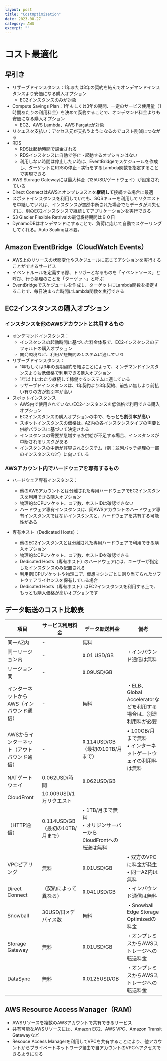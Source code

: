 ```yaml
---
layout: post
title: "CostOptimizetion"
date: 2023-08-27
category: AWS
excerpt: ""
---
```

# コスト最適化
## 早引き
- リザーブドインスタンス：1年または3年の契約を結んでオンデマンドインスタンスより安価になる購入オプション
  - EC2インスタンスのみが対象
- Compute Savings Plan：1年もしくは3年の期間、一定のサービス使用量（1時間あたりの利用料金）を決めて契約することで、オンデマンド料金よりも安価になる購入オプション
  - EC2、AWS Lambda、AWS Fargateが対象
- リクエスタ支払い：アクセス元が支払うようになるのでコスト削減につながる
- RDS
  - RDSは起動時間で課金される
  - RDSインスタンスに自動で停止・起動するオプションはない
  - 利用しない時間は停止したい時は、EventBridgeでスケジュールを作成し、ターゲットにRDSの停止・実行をするLambda関数を指定することで実現できる
- AWS Storage Gatewayには最大料金（125USD/ゲートウェイ）が設定されている
- Direct ConnectはAWSとオンプレミスとを**継続して**接続する場合に最適
- スポットインスタンスを利用していても、SQSキューを利用してリクエストを中継していれば、インスタンスが突然中断された場合でもデータが消失せずに、別のEC2インスタンスで継続してアプリケーションを実行できる
- S3 Glacier Flexible Retrivalの最低保持期間は９０日
- DynamoDBはオンデマンドにすることで、負荷に応じて自動でスケーリングしてくれる。Auto Scalingは不要。


## Amazon EventBridge（CloudWatch Events）
- AWS上のリソースの状態変化やスケジュールに応じてアクションを実行することができるサービス
- イベントルールを定義する際、トリガーとなるものを「イベントソース」と呼び、行う処理のことを「ターゲット」と呼ぶ
- EventBridgeでスケジュールを作成し、ターゲットにLambda関数を指定することで、毎日決まった時間にLambda関数を実行できる


## EC2インスタンスの購入オプション
### インスタンスを他のAWSアカウントと共用するもの
- オンデマンドインスタンス：
  - インスタンスの起動時間に基づいた料金体系で、EC2インスタンスのデフォルトの購入オプション
  - 開発環境など、利用が短期間のシステムに適している
- リザーブドインスタンス：
  - 1年もしくは3年の長期契約を結ぶことによって、オンデマンドインスタンスよりも低価格で利用できる購入オプション
  - 1年以上にわたり継続して稼働するシステムに適している
  - リザーブドインスタンスは、1年契約より3年契約、前払い無しより前払い有りの方が割引率が高い
- スポットインスタンス
  - AWS内で使用されていないEC2インスタンスを低価格で利用できる購入オプション
  - EC2インスタンスの購入オプションの中で、**もっとも割引率が高い**
  - スポットインスタンスの価格は、AZ内の各インスタンスタイプの需要と供給バランスに基づいて決定される
  - インスタンスの需要が急増するか供給が不足する場合、インスタンスが中断されるリスクがある
  - インスタンスの中断が許容されるシステム（例：並列バッチ処理の一部のインスタンスなど）に向いている

### AWSアカウント内でハードウェアを専有するもの
- ハードウェア専有インスタンス：
  - 他のAWSアカウントとは分離された専用ハードウェアでEC2インスタンスを利用できる購入オプション
  - 物理的なCPUソケット、コア数、ホストIDは確認できない
  - ハードウェア専有インスタンスは、同AWSアカウントのハードウェア専有インスタンスではないインスタンスと、ハードウェアを共有する可能性がある

- 専有ホスト（Dedicated Hosts）：
  - 他のEC2インスタンスとは分離された専用ハードウェアで利用できる購入オプション
  - 物理的なCPUソケット、コア数、ホストIDを確認できる
  - Dedicated Hosts（専有ホスト）のハードウェアには、ユーザーが指定したインスタンスのみ配置される
  - 利用例)CPUソケットや物理コア、仮想マシンごとに割り当てられたソフトウェアライセンスを保有している場合
  - Dedicated Hosts（専有ホスト）はEC2インスタンスを利用する上で、もっとも購入価格が高いオプションです
 
## データ転送のコスト比較表
| 項目 | サービス利用料金 | データ転送料金 | 備考 |
| --- | --- | --- | --- |
| 同一AZ内 | -  | 無料 |  |
| 同ーリージョン内 | - | 0.01 USD/GB | ・インバウンド通信は無料 |
| リージョン間 | - | 0.09USD/GB |  |
| インターネットからAWS（インバウンド通信） | - | 無料 | ・ELB、Global Acceleratorなどを利用する場合は、別途利用料が必要 |
| AWSからインターネット（アウトバウンド通信） | - | 0.114USD/GB（最初の10TB/月まで） | • 100GB/月まで無料<br>• インターネットゲートウェイの利用料は無料 |
| NATゲートウェイ | 0.062USD/時間 | 0.062USD/GB |  |
| CloudFront | 10.009USD/1万リクエスト
（HTTP通信） | 0.114USD/GB（最初の10TB/月まで） | • 1TB/月まで無料<br>• オリジンサーバーからCloudFrontへの転送は無料 |
| VPCピアリング | 無料 | 0.01USD/GB | • 双方のVPCに料金が発生<br>• 同一AZ内は無料 |
| Direct Connect | （契約によって異なる） | 0.041USD/GB | ・インバウンド通信は無料 |
| Snowball | 30USD/日✕デバイス数 | 無料 | ・Snowball Edge Storage Optimizedの料金 |
| Storage Gateway | 無料 | 0.01USD/GB | ・オンプレミスからAWSストレージへの転送料金 |
| DataSync | 無料 | 0.0125USD/GB | ・オンプレミスからAWSストレージへの転送料金 |

## AWS Resource Access Manager（RAM）
- AWSリソースを複数のAWSアカウントで共有できるサービス
- 共有可能なAWSリソースには、Amazon EC2、AWS VPC、Amazon Transit Gatewayなど
- Resouce Access Managerを利用してVPCを共有することにより、他アカウントからプライベートネットワーク経由で自アカウントのVPCへアクセスできるようになる
